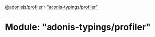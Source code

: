 [@adonisjs/profiler](../README.md) › ["adonis-typings/profiler"](_adonis_typings_profiler_.md)

# Module: "adonis-typings/profiler"


